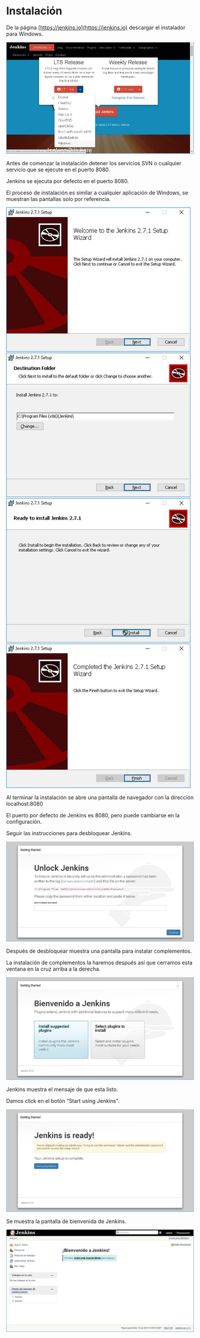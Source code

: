 # Instalación

De la página [https://jenkins.io](https://jenkins.io) descargar el instalador para Windows.

![](/jenkins_271_lts/instalacion/images/image001.jpg)

Antes de comenzar la instalación detener los servicios SVN o cualquier servicio que se ejecute en el puerto 8080.

Jenkins se ejecuta por defecto en el puerto 8080.

El proceso de instalación es similar a cualquier aplicación de Windows, se muestran las pantallas solo por referencia.

![](/jenkins_271_lts/instalacion/images/image002.jpg)
![](/jenkins_271_lts/instalacion/images/image003.jpg)
![](/jenkins_271_lts/instalacion/images/image004.jpg)
![](/jenkins_271_lts/instalacion/images/image005.jpg)

Al terminar la instalación se abre una pantalla de navegador con la dirección localhost:8080

El puerto por defecto de Jenkins es 8080, pero puede cambiarse en la configuración.

Seguir las instrucciones para desbloquear Jenkins.

![](/jenkins_271_lts/instalacion/images/image006.jpg)

Después de desbloquear muestra una pantalla para instalar complementos.

La instalación de complementos la haremos después así que cerramos esta ventana en la cruz arriba a la derecha.

![](/jenkins_271_lts/instalacion/images/image007.jpg)

Jenkins muestra el mensaje de que esta listo.

Damos click en el botón “Start using Jenkins”.

![](/jenkins_271_lts/instalacion/images/image008.jpg)

Se muestra la pantalla de bienvenida de Jenkins.

![](/jenkins_271_lts/instalacion/images/image009.jpg)

